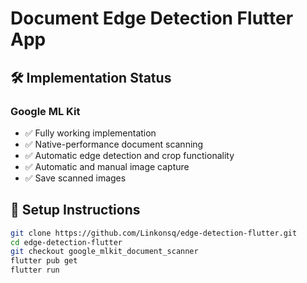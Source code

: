 # Document Edge Detection Flutter App

## 🛠️ Implementation Status

### Google ML Kit
- ✅ Fully working implementation
- ✅ Native-performance document scanning
- ✅ Automatic edge detection and crop functionality
- ✅ Automatic and manual image capture
- ✅ Save scanned images

## 🚀 Setup Instructions

```bash
git clone https://github.com/Linkonsq/edge-detection-flutter.git
cd edge-detection-flutter
git checkout google_mlkit_document_scanner
flutter pub get
flutter run
